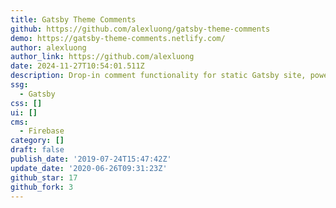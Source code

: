 ```yaml
---
title: Gatsby Theme Comments
github: https://github.com/alexluong/gatsby-theme-comments
demo: https://gatsby-theme-comments.netlify.com/
author: alexluong
author_link: https://github.com/alexluong
date: 2024-11-27T10:54:01.511Z
description: Drop-in comment functionality for static Gatsby site, powered by Firebase
ssg:
  - Gatsby
css: []
ui: []
cms:
  - Firebase
category: []
draft: false
publish_date: '2019-07-24T15:47:42Z'
update_date: '2020-06-26T09:31:23Z'
github_star: 17
github_fork: 3
---
```

